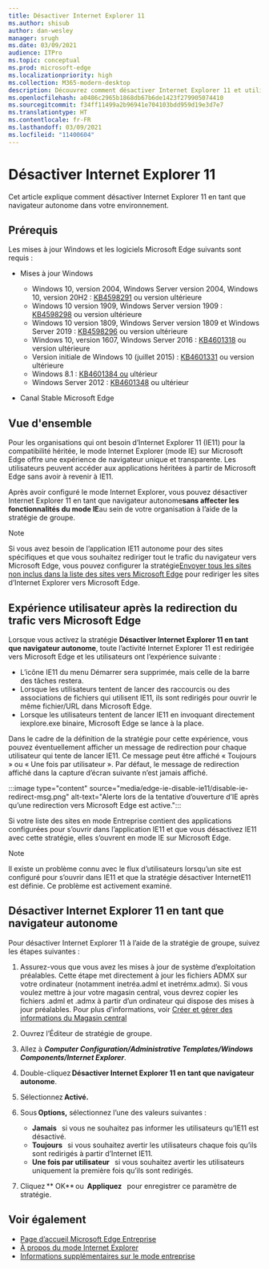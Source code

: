 ```yaml
---
title: Désactiver Internet Explorer 11
ms.author: shisub
author: dan-wesley
manager: srugh
ms.date: 03/09/2021
audience: ITPro
ms.topic: conceptual
ms.prod: microsoft-edge
ms.localizationpriority: high
ms.collection: M365-modern-desktop
description: Découvrez comment désactiver Internet Explorer 11 et utiliser le mode Internet Explorer dans Microsoft Edge.
ms.openlocfilehash: a0486c2965b1868db67b6de1423f279905074410
ms.sourcegitcommit: f34ff11499a2b96941e704103bdd959d19e3d7e7
ms.translationtype: HT
ms.contentlocale: fr-FR
ms.lasthandoff: 03/09/2021
ms.locfileid: "11400604"
---
```

# <a name="disable-internet-explorer-11"></a>Désactiver Internet Explorer 11

Cet article explique comment désactiver Internet Explorer 11 en tant que navigateur autonome dans votre environnement.

## <a name="prerequisites"></a>Prérequis

Les mises à jour Windows et les logiciels Microsoft Edge suivants sont requis :

- Mises à jour Windows

  - Windows 10, version 2004, Windows Server version 2004, Windows 10, version 20H2 : [KB4598291](https://support.microsoft.com/topic/february-2-2021-kb4598291-os-builds-19041-789-and-19042-789-preview-6a766199-a4f1-616e-1f5c-58bdc3ca5e3b) ou version ultérieure
  - Windows 10 version 1909, Windows Server version 1909 : [KB4598298](https://support.microsoft.com/topic/january-21-2021-kb4598298-os-build-18363-1350-preview-02dfd9ba-91a2-1b82-dede-42f288c02511) ou version ultérieure
  - Windows 10 version 1809, Windows Server version 1809 et Windows Server 2019 : [KB4598296](https://support.microsoft.com/topic/january-21-2021-kb4598296-os-build-17763-1728-preview-4c0931ff-45b7-ff59-5e00-c03b5afb363d) ou version ultérieure
  - Windows 10, version 1607, Windows Server 2016 : [KB4601318](https://support.microsoft.com/topic/february-9-2021-kb4601318-os-build-14393-4225-c5e3de6c-e3e6-ffb5-6197-48b9ce16446e) ou version ultérieure
   - Version initiale de Windows 10 (juillet 2015) : [KB4601331](https://support.microsoft.com/office/february-9-2021%e2%80%94kb4601331-os-build-10240-18842-6227d078-fef3-8d67-27e0-1882e6cb79ff?ui=en-US&rs=en-US&ad=US) ou version ultérieure
  - Windows 8.1 : [KB4601384 ou](https://support.microsoft.com/topic/february-9-2021-kb4601384-monthly-rollup-16bdbb75-dd4b-2910-abc5-7891c9756b96) ultérieur
  - Windows Server 2012 : [KB4601348](https://support.microsoft.com/topic/february-9-2021-kb4601348-monthly-rollup-2c338c0c-73d6-fb80-cc91-f1a86e80db0c) ou ultérieur
  
- Canal Stable Microsoft Edge


## <a name="overview"></a>Vue d'ensemble

Pour les organisations qui ont besoin d’Internet Explorer 11 (IE11) pour la compatibilité héritée, le mode Internet Explorer (mode IE) sur Microsoft Edge offre une expérience de navigateur unique et transparente. Les utilisateurs peuvent accéder aux applications héritées à partir de Microsoft Edge sans avoir à revenir à IE11.

Après avoir configuré le mode Internet Explorer, vous pouvez désactiver Internet Explorer 11 en tant que navigateur autonome**sans affecter les fonctionnalités du mode IE**au sein de votre organisation à l’aide de la stratégie de groupe.

> [!NOTE]
> Si vous avez besoin de l’application IE11 autonome pour des sites spécifiques et que vous souhaitez rediriger tout le trafic du navigateur vers Microsoft Edge, vous pouvez configurer la stratégie[Envoyer tous les sites non inclus dans la liste des sites vers Microsoft Edge](https://docs.microsoft.com/deployedge/edge-ie-mode-policies#redirect-sites-from-ie-to-microsoft-edge) pour rediriger les sites d’Internet Explorer vers Microsoft Edge.

## <a name="user-experience-after-redirecting-traffic-to-microsoft-edge"></a>Expérience utilisateur après la redirection du trafic vers Microsoft Edge

Lorsque vous activez la stratégie **Désactiver Internet Explorer 11 en tant que navigateur autonome**, toute l’activité Internet Explorer 11 est redirigée vers Microsoft Edge et les utilisateurs ont l’expérience suivante :

- L’icône IE11 du menu Démarrer sera supprimée, mais celle de la barre des tâches restera.
- Lorsque les utilisateurs tentent de lancer des raccourcis ou des associations de fichiers qui utilisent IE11, ils sont redirigés pour ouvrir le même fichier/URL dans Microsoft Edge.
- Lorsque les utilisateurs tentent de lancer IE11 en invoquant directement iexplore.exe binaire, Microsoft Edge se lance à la place.

Dans le cadre de la définition de la stratégie pour cette expérience, vous pouvez éventuellement afficher un message de redirection pour chaque utilisateur qui tente de lancer IE11. Ce message peut être affiché « Toujours » ou « Une fois par utilisateur ». Par défaut, le message de redirection affiché dans la capture d’écran suivante n’est jamais affiché.

:::image type="content" source="media/edge-ie-disable-ie11/disable-ie-redirect-msg.png" alt-text="Alerte lors de la tentative d’ouverture d’IE après qu’une redirection vers Microsoft Edge est active.":::

Si votre liste des sites en mode Entreprise contient des applications configurées pour s’ouvrir dans l’application IE11 et que vous désactivez IE11 avec cette stratégie, elles s’ouvrent en mode IE sur Microsoft Edge.
> [!NOTE]
> Il existe un problème connu avec le flux d’utilisateurs lorsqu’un site est configuré pour s’ouvrir dans IE11 et que la stratégie désactiver InternetE11 est définie. Ce problème est activement examiné.

## <a name="disable-internet-explorer-11-as-a-standalone-browser"></a>Désactiver Internet Explorer 11 en tant que navigateur autonome

Pour désactiver Internet Explorer 11 à l’aide de la stratégie de groupe, suivez les étapes suivantes :

1. Assurez-vous que vous avez les mises à jour de système d’exploitation préalables. Cette étape met directement à jour les fichiers ADMX sur votre ordinateur (notamment inetréa.adml et inetrémx.admx). Si vous voulez mettre à jour votre magasin central, vous devrez copier les fichiers .adml et .admx à partir d’un ordinateur qui dispose des mises à jour préalables. Pour plus d’informations, voir [Créer et gérer des informations du Magasin central](https://docs.microsoft.com/troubleshoot/windows-client/group-policy/create-and-manage-central-store)
2. Ouvrez l’Éditeur de stratégie de groupe.
3. Allez à ***Computer Configuration/Administrative Templates/Windows Components/Internet Explorer***. 
4. Double-cliquez **Désactiver Internet Explorer 11 en tant que navigateur autonome**.
5. Sélectionnez **Activé.**
6. Sous **Options,** sélectionnez l’une des valeurs suivantes :

   - **Jamais**   si vous ne souhaitez pas informer les utilisateurs qu’IE11 est désactivé.
   - **Toujours**   si vous souhaitez avertir les utilisateurs chaque fois qu’ils sont redirigés à partir d’Internet IE11.
   - **Une fois par utilisateur**   si vous souhaitez avertir les utilisateurs uniquement la première fois qu’ils sont redirigés.

7. Cliquez ** OK** ou  **Appliquez**   pour enregistrer ce paramètre de stratégie.

## <a name="see-also"></a>Voir également

- [Page d’accueil Microsoft Edge Entreprise](https://aka.ms/EdgeEnterprise)
- [À propos du mode Internet Explorer](https://docs.microsoft.com/deployedge/edge-ie-mode)
- [Informations supplémentaires sur le mode entreprise](https://docs.microsoft.com/internet-explorer/ie11-deploy-guide/enterprise-mode-overview-for-ie11)
